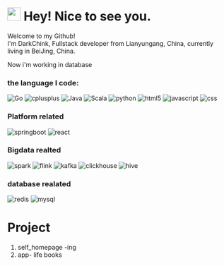 <h1><img src="https://emojis.slackmojis.com/emojis/images/1531849430/4246/blob-sunglasses.gif?1531849430" width="30"/> Hey! Nice to see you.</h1>
<p>Welcome to my Github! </br> I'm DarkChink, Fullstack developer from Lianyungang, China, currently living in BeiJing, China</b>. 
</p>

Now i'm working in database
<h3>the language I code:</h3>
<p>
  <img alt="Go" src="https://img.shields.io/badge/-Go-45b8d8?style=flat-square&logo=Go&logoColor=white" />
  <img alt="cplusplus" src="https://img.shields.io/badge/-C++-8DD6F9?style=flat-square&logo=cplusplus&logoColor=white" /> 
  <img alt="Java" src="https://img.shields.io/badge/-Java-46a2f1?style=flat-square&logo=Java&logoColor=white" />
  <img alt="Scala" src="https://img.shields.io/badge/-scala-2088FF?style=flat-square&logo=scala&logoColor=white" />
  <img alt="python" src="https://img.shields.io/badge/-python-3776AB?style=flat-square&logo=python&logoColor=white" />
  <img alt="html5" src="https://img.shields.io/badge/-HTML5-E34F26?style=flat-square&logo=html5&logoColor=white" />
  <img alt="javascript" src="https://img.shields.io/badge/-javascript-FFC0CB?style=flat-square&logo=javascript&logoColor=white" />
  <img alt="css" src="https://img.shields.io/badge/-css3-00008B?style=flat-square&logo=css3&logoColor=white" />
</p>
 <h3>Platform related</h4>
 <p>
  <img alt="springboot" src="https://img.shields.io/badge/-springboot-FF6347?style=flat-square&logo=springboot&logoColor=white" />
  <img alt="react" src="https://img.shields.io/badge/-react-008080?style=flat-square&logo=react&logoColor=white" />
</p>
  <h3>Bigdata realted</h4>
   <p>
  <img alt="spark" src="https://img.shields.io/badge/-spark-FF00FF?style=flat-square&logo=apachespark&logoColor=white" />
  <img alt="flink" src="https://img.shields.io/badge/-flink-FFA500?style=flat-square&logo=apacheflink&logoColor=white" />
  <img alt="kafka" src="https://img.shields.io/badge/-kafka-8B008B?style=flat-square&logo=apachekafka&logoColor=white" />
  <img alt="clickhouse" src="https://img.shields.io/badge/-clickhouse-2088FF?style=flat-square&logo=apacheclickhouse&logoColor=white" />   
  <img alt="hive" src="https://img.shields.io/badge/-hive-008080?style=flat-square&logo=apachehive&logoColor=white" />   
  </p>
 <h3>database realated</h4>
  <p>
  <img alt="redis" src="https://img.shields.io/badge/-redis-800000?style=flat-square&logo=redis&logoColor=white" />
  <img alt="mysql" src="https://img.shields.io/badge/-mysql-000080?style=flat-square&logo=mysql&logoColor=white" />
  </p>

# Project 
1. self_homepage -ing
2. app- life books

